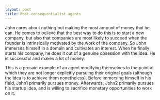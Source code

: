 ```yaml
---
layout: post
title: Post-consequentialist agents
---
```



John cares about nothing but making the most amount of money that he can.
He comes to believe that the best way to do this is to start a new company, but
also that companies are most likely to succeed when the founder is intrinsically
motivated by the work of the company. So John immerses himself in a domain and
cultivates an interest. When he finally starts his company, he does it out of a
genuine obsession with the idea. He is successful and makes a lot of money.

This is a prosaic example of an agent modifying themselves to the point at which
they are not longer explicitly pursuing their original goals (although the idea
is to achieve them nonetheless). Before immersing himself in his field, John1
primarily pursues money. Afterwards, John2 primarily pursues his startup idea,
and is willing to sacrifice monetary opportunities to work on it.


